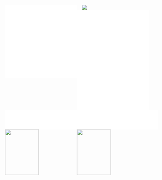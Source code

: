 <img align="left" width="47%" src="https://github.com/W3ndig0u0/W3ndig0u0/blob/main/metrics.svg" />

<img align="right" width="250" src="https://camo.githubusercontent.com/839de0fbfb3670ae11c12f9006dab652c99b454341b11f03673c4bda0c52eda8/68747470733a2f2f636f756e742e6765746c6f6c692e636f6d2f6765742f403a6c6f776c6967687465723f7468656d653d72756c653334" />

<img align="left" width="47%" src="https://github.com/W3ndig0u0/W3ndig0u0/blob/main/metrics.personal.anilist.svg" />

</br>
</br>

<img align="center" src="https://github.com/W3ndig0u0/W3ndig0u0/blob/main/metrics.personal.achievements.svg" />
<img align="left" width="47%" height="150" src="https://github-readme-stats.vercel.app/api/top-langs/?username=W3ndig0u0&layout=compact&theme=radical&align="center"" />
<img align="left" width="47%" height="150" src="https://github-readme-stats.vercel.app/api?username=W3ndig0u0&show_icons=true&theme=radical&align="center" />
